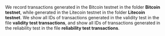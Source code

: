 We record transactions generated in the Bitcoin testnet in the folder **Bitcoin testnet**, while generated in the Litecoin testnet in the folder **Litecoin testnet**. 
We show all IDs of transactions generated in the validity test in the file **validity test transactions**, and show all IDs of transactions generated in the reliability test in the file **reliability test transactions**.
